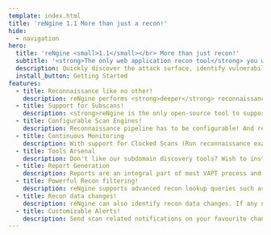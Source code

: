 ```yaml
---
template: index.html
title: 'reNgine 1.1 More than just a recon!'
hide:
  - navigation
hero:
  title: 'reNgine <small>1.1</small></br> More than just recon!'
  subtitle: '<strong>The only web application recon tool</strong> you will ever need!'
  description: Quickly discover the attack surface, identify vulnerabilities using extremely customizable and powerful scan engines. <br><br>Enjoy peace of mind with reNgine's continous monitoring, deeper reconnaissance and open-source powered Vulnerability Scanner.
  install_button: Getting Started
features:
  - title: Reconnaissance like no other!
    description: reNgine performs <strong>deeper</strong> reconnaissance via highly configurable and streamlined pipeline process. Currently capable of performing <strong>Subdomain Discovery</strong>, <strong>Vulnerability Detection</strong>, <strong>IPs and Open Ports Identification</strong>, <strong>Directory and files fuzzing</strong>, <strong>Screenshot Gathering</strong>, <strong>Endpoints Gathering</strong>, and <strong>OSINT</strong>.
  - title: Support for Subscans!
    description: <strong>reNgine is the only open-source tool to support subcans.</strong> You no longer need to wait for the entire pipeline to complete. Found an interesting subdomain and want to do port scan? Or found a interesting subdomain and want to further perform Vulnerability Scan and Port Scan? We gotchu!
  - title: Configurable Scan Engines!
    description: Reconnaissance pipeline has to be configurable! And reNgine comes with highly configurable YAML based scan engines that allows you to design scan engine based on your preference. Only need Vulnerability Scanning? or just need Subdomain Discovery with 10 threads? We got you covered.
  - title: Continuous Monitoring
    description: With support for Clocked Scans (Run reconnaissance exactly at X Hours and Y minutes) and Periodic Scans (Runs reconnaissance every X minutes/hours/days/week), continous monitoring will help you monitor your assets, both reconnaissance and vulnerabilities.
  - title: Tools Arsenal
    description: Don't like our subdomain discovery tools? Wish to install any external tools? reNgine supports tools of your choice, update them, add them or remove simply from Tools Arsenal section.
  - title: Report Generation
    description: Reports are an integral part of most VAPT process and reNgine comes with highly customizable PDF reports. Choose either Full Scan Report or just Reconnaissance Report or just Vulnerability Scan report. We have it! Configure executive summary, colors and much more!
  - title: Powerful Recon filtering!
    description: reNgine supports advanced recon lookup queries such as <code>name=admin&http_status=200</code> or <code>cve_id=CVE-1234-5678</code>! Combine multiple queries with operators such as &,| etc.
  - title: Recon data changes!
    description: reNgine can also identify recon data changes. If any new vulnerabilities has been identified, or any subdomain no longer found, reNgine can detect the changes. reNgine can also send recon data changes notifications on your favourite notification channels.
  - title: Customizable Alerts!
    description: Send scan related notifications on your favourite channel such as Discord, Slack or Telegram.
---
```

